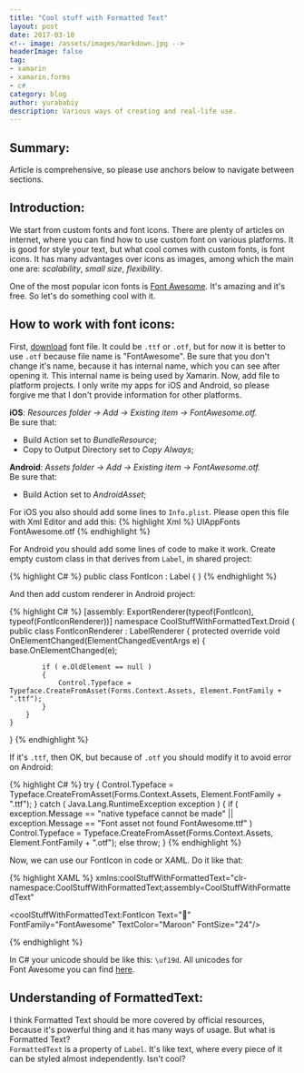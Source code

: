 ```yaml
---
title: "Cool stuff with Formatted Text"
layout: post
date: 2017-03-10
<!-- image: /assets/images/markdown.jpg -->
headerImage: false
tag:
- xamarin
- xamarin.forms
- c#
category: blog
author: yurababiy
description: Various ways of creating and real-life use.
---
```


## Summary:
Article is comprehensive, so please use anchors below to navigate between
sections.

## Introduction:
We start from custom fonts and font icons.
There are plenty of articles on internet, where you can find how to use custom
font on various platforms. It is good for style your text, but what cool comes
with custom fonts, is font icons. It has many advantages over icons as images,
among which the main one are: *scalability*, *small size*, *flexibility*.  

One of the most popular icon fonts is [Font Awesome](http://fontawesome.io/icons/).
It's amazing and it's free. So let's do something cool with it.

## How to work with font icons:
First, [download](http://fontawesome.io/) font file. It could be `.ttf` or `.otf`,
but for now it is better to use `.otf` because file name is "FontAwesome".
Be sure that you don't change it's name, because it has internal name, which you can
see after opening it. This internal name is being used by Xamarin.
Now, add file to platform projects. I only write my apps for iOS and Android, so
please forgive me that I don't provide information for other platforms.

**iOS**: *Resources folder -> Add -> Existing item -> FontAwesome.otf.*  
Be sure that:    
 - Build Action set to *BundleResource*;  
 - Copy to Output Directory set to *Copy Always*;  

**Android**: *Assets folder -> Add -> Existing item -> FontAwesome.otf.*  
Be sure that:  
 - Build Action set to *AndroidAsset*;  

For iOS you also should add some lines to `Info.plist`. Please open this file with
Xml Editor and add this:
{% highlight Xml %}
<key>UIAppFonts</key>
<array>
  <string>FontAwesome.otf</string>
</array>
{% endhighlight %}

For Android you should add some lines of code to make it
work. Create empty custom class in that derives from `Label`, in shared project:

{% highlight C# %}
public class FontIcon : Label { }
{% endhighlight %}

And then add custom renderer in Android project:

{% highlight C# %}
[assembly: ExportRenderer(typeof(FontIcon), typeof(FontIconRenderer))]
namespace CoolStuffWithFormattedText.Droid
{
    public class FontIconRenderer : LabelRenderer
    {
        protected override void OnElementChanged(ElementChangedEventArgs<Label> e)
        {
            base.OnElementChanged(e);

            if ( e.OldElement == null )
            {
                Control.Typeface = Typeface.CreateFromAsset(Forms.Context.Assets, Element.FontFamily + ".ttf");
            }
        }
    }
}
{% endhighlight %}

If it's `.ttf`, then OK, but because of `.otf` you should modify it to avoid error on Android:

{% highlight C# %}
try
{
   Control.Typeface = Typeface.CreateFromAsset(Forms.Context.Assets, Element.FontFamily + ".ttf");
}
catch ( Java.Lang.RuntimeException exception )
{
   if ( exception.Message == "native typeface cannot be made" || exception.Message == "Font asset not found FontAwesome.ttf" )
       Control.Typeface = Typeface.CreateFromAsset(Forms.Context.Assets, Element.FontFamily + ".otf");
   else
       throw;
}
{% endhighlight %}

Now, we can use our FontIcon in code or XAML. Do it like that:

{% highlight XAML %}
 xmlns:coolStuffWithFormattedText="clr-namespace:CoolStuffWithFormattedText;assembly=CoolStuffWithFormattedText"

<coolStuffWithFormattedText:FontIcon Text="&#xf19d;"
                                     FontFamily="FontAwesome"
                                     TextColor="Maroon"
                                     FontSize="24"/>

{% endhighlight %}

In C# your unicode should be like this: `\uf19d`. All unicodes for    
 Font Awesome
you can find [here](http://fontawesome.io/cheatsheet/).


## Understanding of  FormattedText:

I think Formatted Text should be more covered by official resources, because it's
powerful thing and it has many ways of usage. But what is Formatted Text?  
`FormattedText` is a property of `Label`. It's like text, where every piece of it
can be styled almost independently. Isn't cool?
